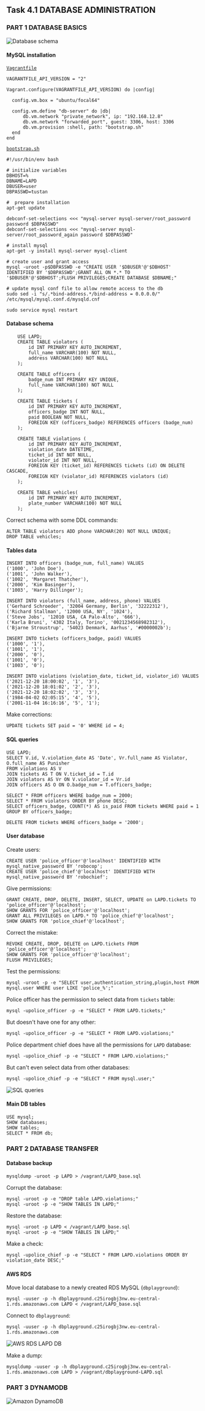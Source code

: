 ## Task 4.1 DATABASE ADMINISTRATION

### PART 1 DATABASE BASICS

![Database schema](screenshots/schema.png)


#### MySQL installation
[`Vagrantfile`](Vagrantfile)
```
VAGRANTFILE_API_VERSION = "2"

Vagrant.configure(VAGRANTFILE_API_VERSION) do |config|

  config.vm.box = "ubuntu/focal64"

  config.vm.define "db-server" do |db|
      db.vm.network "private_network", ip: "192.168.12.8"
      db.vm.network "forwarded_port", guest: 3306, host: 3306
      db.vm.provision :shell, path: "bootstrap.sh"
  end
end
```

[`bootstrap.sh`](bootstrap.sh)
```
#!/usr/bin/env bash

# initialize variables
DBHOST=%
DBNAME=LAPD
DBUSER=user
DBPASSWD=tustan

#  prepare installation
apt-get update

debconf-set-selections <<< "mysql-server mysql-server/root_password password $DBPASSWD"
debconf-set-selections <<< "mysql-server mysql-server/root_password_again password $DBPASSWD"

# install mysql
apt-get -y install mysql-server mysql-client

# create user and grant access
mysql -uroot -p$DBPASSWD -e "CREATE USER '$DBUSER'@'$DBHOST' IDENTIFIED BY '$DBPASSWD';GRANT ALL ON *.* TO '$DBUSER'@'$DBHOST';FLUSH PRIVILEGES;CREATE DATABASE $DBNAME;"

# update mysql conf file to allow remote access to the db
sudo sed -i "s/.*bind-address.*/bind-address = 0.0.0.0/" /etc/mysql/mysql.conf.d/mysqld.cnf

sudo service mysql restart
```


#### Database schema
```
    USE LAPD;
    CREATE TABLE violators (
        id INT PRIMARY KEY AUTO_INCREMENT,
        full_name VARCHAR(100) NOT NULL,
        address VARCHAR(100) NOT NULL
    );

    CREATE TABLE officers (
        badge_num INT PRIMARY KEY UNIQUE,
        full_name VARCHAR(100) NOT NULL
    );

    CREATE TABLE tickets (
        id INT PRIMARY KEY AUTO_INCREMENT,
        officers_badge INT NOT NULL,
        paid BOOLEAN NOT NULL,
        FOREIGN KEY (officers_badge) REFERENCES officers (badge_num)
    );

    CREATE TABLE violations (
        id INT PRIMARY KEY AUTO_INCREMENT,
        violation_date DATETIME,
        ticket_id INT NOT NULL,
        violator_id INT NOT NULL,
        FOREIGN KEY (ticket_id) REFERENCES tickets (id) ON DELETE CASCADE,
        FOREIGN KEY (violator_id) REFERENCES violators (id)
    );

    CREATE TABLE vehicles(
        id INT PRIMARY KEY AUTO_INCREMENT,
        plate_number VARCHAR(100) NOT NULL
    );
```

Correct schema with some DDL commands:
```
ALTER TABLE violators ADD phone VARCHAR(20) NOT NULL UNIQUE;
DROP TABLE vehicles;
```


#### Tables data
```
INSERT INTO officers (badge_num, full_name) VALUES
('1000', 'John Doe'),
('1001', 'John Walker'),
('1002', 'Margaret Thatcher'),
('2000', 'Kim Basinger'),
('1003', 'Harry Dillinger');

INSERT INTO violators (full_name, address, phone) VALUES
('Gerhard Schroeder', '32004 Germany, Berlin', '32222312'),
('Richard Stallman', '12000 USA, NY', '1024'),
('Steve Jobs', '12010 USA, CA Palo-Alto', '666'),
('Karla Bruni', '4302 Italy, Torino', '0021234568982312'),
('Bjarne Stroustrup', '54023 Denmark, Aarhus', '#0000002b');

INSERT INTO tickets (officers_badge, paid) VALUES
('1000', '1'),
('1001', '1'),
('2000', '0'),
('1001', '0'),
('1003', '0');

INSERT INTO violations (violation_date, ticket_id, violator_id) VALUES
('2021-12-20 18:00:02', '1', '3'),
('2021-12-20 18:01:02', '2', '3'),
('2021-12-20 18:02:02', '3', '3'),
('1984-04-02 02:05:15', '4', '5'),
('2001-11-04 16:16:16', '5', '1');
```

Make corrections:
```
UPDATE tickets SET paid = '0' WHERE id = 4;
```


#### SQL queries
```
USE LAPD;
SELECT V.id, V.violation_date AS 'Date', Vr.full_name AS Violator, O.full_name AS Punisher
FROM violations AS V
JOIN tickets AS T ON V.ticket_id = T.id
JOIN violators AS Vr ON V.violator_id = Vr.id
JOIN officers AS O ON O.badge_num = T.officers_badge;

SELECT * FROM officers WHERE badge_num = 2000;
SELECT * FROM violators ORDER BY phone DESC;
SELECT officers_badge, COUNT(*) AS is_paid FROM tickets WHERE paid = 1 GROUP BY officers_badge;

DELETE FROM tickets WHERE officers_badge = '2000';
```

#### User database
Create users:
```
CREATE USER 'police_officer'@'localhost' IDENTIFIED WITH mysql_native_password BY 'robocop';
CREATE USER 'police_chief'@'localhost' IDENTIFIED WITH mysql_native_password BY 'robochief';
```

Give permissions:
```
GRANT CREATE, DROP, DELETE, INSERT, SELECT, UPDATE on LAPD.tickets TO 'police_officer'@'localhost';
SHOW GRANTS FOR 'police_officer'@'localhost';
GRANT ALL PRIVILEGES on LAPD.* TO 'police_chief'@'localhost';
SHOW GRANTS FOR 'police_chief'@'localhost';
```

Correct the mistake:
```
REVOKE CREATE, DROP, DELETE on LAPD.tickets FROM 'police_officer'@'localhost';
SHOW GRANTS FOR 'police_officer'@'localhost';
FLUSH PRIVILEGES;
```

Test the permissions:
```
mysql -uroot -p -e "SELECT user,authentication_string,plugin,host FROM mysql.user WHERE user LIKE 'police_%';"
```
Police officer has the permission to select data from `tickets` table:
```
mysql -upolice_officer -p -e "SELECT * FROM LAPD.tickets;"
```
But doesn't have one for any other:
```
mysql -upolice_officer -p -e "SELECT * FROM LAPD.violations;"
```
Police department chief does have all the permissions for `LAPD` database:
```
mysql -upolice_chief -p -e "SELECT * FROM LAPD.violations;"
```
But can't even select data from other databases:
```
mysql -upolice_chief -p -e "SELECT * FROM mysql.user;"

```

![SQL queries](screenshots/SQL-queries.png)

#### Main DB tables
```
USE mysql;
SHOW databases;
SHOW tables;
SELECT * FROM db;
```

### PART 2 DATABASE TRANSFER

#### Database backup

```
mysqldump -uroot -p LAPD > /vagrant/LAPD_base.sql
```

Corrupt the database:
```
mysql -uroot -p -e "DROP table LAPD.violations;"
mysql -uroot -p -e "SHOW TABLES IN LAPD;"
```
Restore the database:
```
mysql -uroot -p LAPD < /vagrant/LAPD_base.sql
mysql -uroot -p -e "SHOW TABLES IN LAPD;"
```

Make a check:
```
mysql -upolice_chief -p -e "SELECT * FROM LAPD.violations ORDER BY violation_date DESC;"
```


#### AWS RDS
Move local database to a newly created RDS MySQL (`dbplayground`):
```
mysql -uuser -p -h dbplayground.c25irogbj3nw.eu-central-1.rds.amazonaws.com LAPD < /vagrant/LAPD_base.sql
```

Connect to `dbplayground`:
```
mysql -uuser -p -h dbplayground.c25irogbj3nw.eu-central-1.rds.amazonaws.com
```
![AWS RDS LAPD DB](screenshots/AWSRDS.png)

Make a dump:
```
mysqldump -uuser -p -h dbplayground.c25irogbj3nw.eu-central-1.rds.amazonaws.com LAPD > /vagrant/dbplayground-LAPD.sql
```

### PART 3 DYNAMODB
![Amazon DynamoDB](screenshots/SteveJobs.png)

